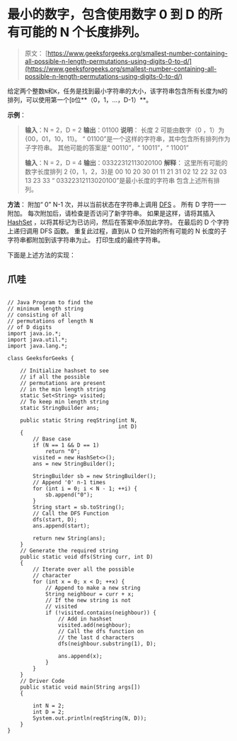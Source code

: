 # 最小的数字，包含使用数字 0 到 D 的所有可能的 N 个长度排列。

> 原文： [https://www.geeksforgeeks.org/smallest-number-containing-all-possible-n-length-permutations-using-digits-0-to-d/](https://www.geeksforgeeks.org/smallest-number-containing-all-possible-n-length-permutations-using-digits-0-to-d/)

给定两个整数`N`和`K`，任务是找到最小字符串的大小，该字符串包含所有长度为`N`的排列，可以使用第一个[`D`位**（0，1，…，D-1）**。

**示例**：

> **输入**：N = 2，D = 2
> **输出**：01100
> **说明**：
> 长度 2 可能由数字（0 ，1）为{00，01，10，11}。
> “ 01100”是一个这样的字符串，其中包含所有排列作为子字符串。
> 其他可能的答案是“ 00110”，“ 10011”，“ 11001”
> 
> **输入**：N = 2，D = 4
> **输出**：03322312113020100
> **解释**：
> 这里所有可能的数字长度排列 2 {0，1，2，3}是
> 00 10 20 30
> 01 11 21 31
> 02 12 22 32
> 03 13 23 33
> “ 03322312113020100”是最小长度的字符串 包含上述所有排列。

**方法**：
附加“ 0” N-1 次，并以当前状态在字符串上调用 [DFS](https://www.geeksforgeeks.org/depth-first-search-or-dfs-for-a-graph/) 。 所有 D 字符一一附加。 每次附加后，请检查是否访问了新字符串。 如果是这样，请将其插入 [HashSet](http://www.geeksforgeeks.org/hashset-in-java/) ，以将其标记为已访问，然后在答案中添加此字符。 在最后的 D 个字符上递归调用 DFS 函数。 重复此过程，直到从 D 位开始的所有可能的 N 长度的子字符串都附加到该字符串为止。 打印生成的最终字符串。

下面是上述方法的实现：

## 爪哇

```

// Java Program to find the 
// minimum length string 
// consisting of all 
// permutations of length N 
// of D digits 
import java.io.*; 
import java.util.*; 
import java.lang.*; 

class GeeksforGeeks { 

    // Initialize hashset to see 
    // if all the possible 
    // permutations are present 
    // in the min length string 
    static Set<String> visited; 
    // To keep min length string 
    static StringBuilder ans; 

    public static String reqString(int N, 
                                   int D) 
    { 
        // Base case 
        if (N == 1 && D == 1) 
            return "0"; 
        visited = new HashSet<>(); 
        ans = new StringBuilder(); 

        StringBuilder sb = new StringBuilder(); 
        // Append '0' n-1 times 
        for (int i = 0; i < N - 1; ++i) { 
            sb.append("0"); 
        } 
        String start = sb.toString(); 
        // Call the DFS Function 
        dfs(start, D); 
        ans.append(start); 

        return new String(ans); 
    } 
    // Generate the required string 
    public static void dfs(String curr, int D) 
    { 
        // Iterate over all the possible 
        // character 
        for (int x = 0; x < D; ++x) { 
            // Append to make a new string 
            String neighbour = curr + x; 
            // If the new string is not 
            // visited 
            if (!visited.contains(neighbour)) { 
                // Add in hashset 
                visited.add(neighbour); 
                // Call the dfs function on 
                // the last d characters 
                dfs(neighbour.substring(1), D); 

                ans.append(x); 
            } 
        } 
    } 
    // Driver Code 
    public static void main(String args[]) 
    { 

        int N = 2; 
        int D = 2; 
        System.out.println(reqString(N, D)); 
    } 
} 

```